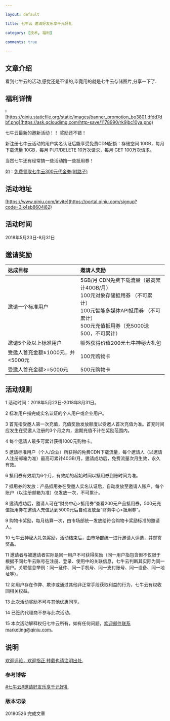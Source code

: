 ```yaml
---

layout: default

title: 七牛云 邀请好友乐享千元好礼

category: [技术, 福利]

comments: true

---
```


## 文章介绍

看到七牛云的活动,感觉还是不错的,毕竟用的就是七牛云存储图片,分享一下了.

## 福利详情

![https://qiniu.staticfile.org/static/images/banner_promotion_bo3801.dfdd7dbf.png](https://ask.qcloudimg.com/http-save/1178990/rk9jbc10ya.png)

七牛云最新的邀新活动！！ 奖励还不错！

新注册七牛云活动的用户实名认证后能享受免费CDN配额：存储空间 10GB，每月下载流量 10GB，每月 PUT/DELETE 10万次请求，每月 GET 100万次请求。

当然七牛还有经常搞一些活动撸一些抵用券！

如：[免费领取七牛云300元代金券(附路子)](https://51.ruyo.net/8458.html)

## 活动地址

[https://www.qiniu.com/invite](https://portal.qiniu.com/signup?code=3lk4sb8604j82)

## 活动时间

2018年5月23日-8月31日

## 邀请奖励

| 达成目标 | 邀请人奖励 |
|:----|:----|
| 邀请一个标准用户 | 5GB/月 CDN免费下载流量（最高累计40GB/月）<br>100元对象存储抵用券 （不可累计）<br>100元智能多媒体API抵用券 （不可累计）<br>500元充值抵用券（充5000送500，不可累计） |
| 邀请5个及以上标准用户 | 额外获得价值200元七牛神秘大礼包 |
| 受邀人首充金额≥1000元，并<5000元 | 100元购物卡 |
| 受邀人首充金额>=5000元 | 500元购物卡 |


## 活动规则

1   活动时间：2018年5月23日-2018年8月31日。

2   标准用户指完成实名认证的个人用户或企业用户。

3   首充指受邀人第一次充值，充值奖励发放额度以受邀人首次充值为准。首充时间应发生在受邀人注册的3个月之内，逾期充值不计在奖励范围内。

4   每个邀请人最多可累计获得1000元购物卡。

5   邀请标准用户（个人/企业）所获得的免费CDN下载流量，每个邀请人（以邀请人注册邮箱为准）最高可累计40GB/月，邀请成功后，免费流量次月生效，永久有效。

6   抵用券有效期为6个月，有效期的起始时间以抵用券到账时间为准。

7   抵用券的发放：产品抵用券在受邀人实名认证后，自动发放至邀请人账户，每个账户（以注册邮箱为准）仅发放一次，不可累计。

8   邀请成功后，邀请人可在“财务中心>抵用券”查看200元产品抵用券，500元充值抵用券在邀请人充值达到5000元后自动发放至“财务中心>抵用券”。

9   购物卡奖励，每月结算一次，由市场部统一发放给符合购物卡奖励标准的邀请人。

10   七牛云神秘大礼包奖励，活动结束后，由市场部统一进行邀请人评选，并邮寄奖品。

11   邀请者与被邀请者实际是同一用户不可获得奖励（同一用户指包含但不仅限于根据不同七牛云账号在注册、登录、使用中的关联信息，七牛云判断其实际为同一用户。关联信息举例：同一证件、同一手机号、同一支付账号、同一设备、同一地址等）。

12   如用户存在作弊、欺诈或通过其他非正常手段获取利益的行为，七牛云有权收回相关权益。

13   此次活动奖励不可与其他优惠同享。

14   已签约代理商不参与此次活动。

15   本次活动解释权归七牛云所有，如有任何问题，欢迎邮件联系marketing@qiniu.com。

## 说明

[欢迎评论，欢迎指正,转载也请注明出处.](https://wangkun19930608.github.io/%2525E6%25258A%252580%2525E6%25259C%2525AF/%2525E7%2525A6%25258F%2525E5%252588%2525A9/2018/05/26/qiniu-invite/)

### 参考博客

[#七牛云#邀请好友乐享千元好礼](https://51.ruyo.net/8782.html)

### 版本记录

20180526 完成文章